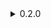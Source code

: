 <details>

<summary>0.2.0</summary>
- Reworked extra pick to not reroll cards but instead pick multiple cards out of the same draw
- Added option to disable ExtraPick
- Added compatibility with curses and removed bugs regarding curses (being able to skip curse choice for example)
- Changed FeedMe rarity from common to uncommon, removed soul gain limit
bugfix:
- fixed bug with customDraw
- fixed Soul value change bug when two changes occured at the same time
- fixed soul interraction and UI with EscapeMenu
- fixed some issue regarding the rerolls (like rerolling while during a custom draw)
- fixed display of card when picking a random one
- removed untested card SoulExhaustion
</details>
